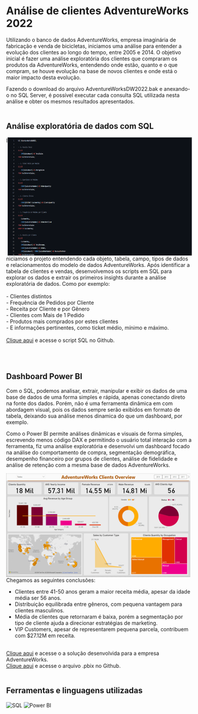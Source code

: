 # Análise de clientes AdventureWorks 2022
Utilizando o banco de dados AdventureWorks, empresa imaginária de fabricação e venda de bicicletas, iniciamos uma análise para entender a evolução dos clientes ao longo do tempo, entre 2005 e 2014. O objetivo inicial é fazer uma análise exploratória dos clientes que compraram os produtos da AdventureWorks, entendendo onde estão, quanto e o que compram, se houve evolução na base de novos clientes e onde está o maior impacto desta evolução.

Fazendo o download do arquivo AdventureWorksDW2022.bak e anexando-o no SQL Server, é possível executar cada consulta SQL utilizada nesta análise e obter os mesmos resultados apresentados.
<br><br>

## Análise exploratória de dados com SQL
<img align="right" width="500" height="320" src="https://github.com/camilla-menezes/AdventureWorksPortfolio/blob/main/SQL/Captura%20de%20tela%202025-05-02%20200614.png?raw=true">
Iniciamos o projeto entendendo cada objeto, tabela, campo, tipos de dados e relacionamentos do modelo de dados AdventureWorks. Após identificar a tabela de clientes e vendas, desenvolvemos os scripts em SQL para explorar os dados e extrair os primeiros insights durante a análise exploratória de dados. Como por exemplo: <br><br>
- Clientes distintos <br>
- Frequência de Pedidos por Cliente <br>
- Receita por Cliente e por Gênero <br>
- Clientes com Mais de 1 Pedido <br>
- Produtos mais comprados por estes clientes <br>
- E informações pertinentes, como ticket médio, mínimo e máximo.
<br><br>
<a href="https://github.com/camilla-menezes/AdventureWorksPortfolio/blob/main/SQL/AdventureWorks%20Clients%2001.sql" target="_blank">Clique aqui</a> e acesse o script SQL no Github.


<br><br>


## Dashboard Power BI

Com o SQL, podemos analisar, extrair, manipular e exibir os dados de uma base de dados de uma forma simples e rápida, apenas conectando direto na fonte dos dados. Porém, não é uma ferramenta dinâmica em com abordagem visual, pois os dados sempre serão exibidos em formato de tabela, deixando sua análise menos dinamica do que um dashboard, por exemplo. 

Como o Power BI permite análises dinâmicas e visuais de forma simples, escrevendo menos código DAX e permitindo o usuário total interação com a ferramenta, fiz uma análise exploratória e desenvolvi um dashboard focado na análise do comportamento de compra, segmentação demográfica, desempenho financeiro por grupos de clientes, análise de fidelidade e análise de retenção com a mesma base de dados AdventureWorks.

<img align="left" width="500"  src="https://github.com/camilla-menezes/AdventureWorksPortfolio/blob/main/imagens/Captura%20de%20tela%202025-05-01%20101201.png?raw=true">

Chegamos as seguintes conclusões:<br>
 - Clientes entre 41-50 anos geram a maior receita média, apesar da idade média ser 56 anos. <br>
 - Distribuição equilibrada entre gêneros, com pequena vantagem para clientes masculinos.<br>
 - Média de clientes que retornaram é baixa, porém a segmentação por tipo de cliente ajuda a direcionar estratégias de marketing.
 - VIP Customers, apesar de representarem pequena parcela, contribuem com $27.12M em receita.
<br>
<a href="https://app.powerbi.com/view?r=eyJrIjoiYzBlZDM3M2ItNWJkMy00N2U4LWEwYzEtMWE3NzRkYTI1OGE4IiwidCI6ImI0MzZkMjBiLWY1ODktNDlmNi1hNGI1LTg3ZmZjOWYzZjJiMCJ9" target="_blank">Clique aqui</a> e acesse o a solução desenvolvida para a empresa AdventureWorks.
<br>
<a href="https://github.com/camilla-menezes/AdventureWorksPortfolio/tree/main" target="_blank">Clique aqui</a> e acesse o arquivo .pbix no Github.
<br><br>

## Ferramentas e linguagens utilizadas
<div style="display: inline_block">
    <img align="center" alt="SQL" height="40" width="40" src="https://github.com/camilla-menezes/Portfolio/blob/main/linguagens/sql.png?raw=true">
    <img align="center" alt="Power BI" height="40" width="40" src="https://github.com/camilla-menezes/Portfolio/blob/main/linguagens/power%20bi.png?raw=true">
</div>
